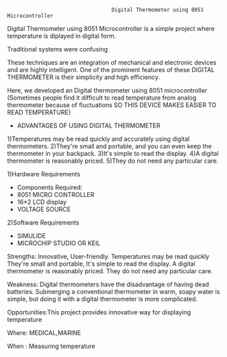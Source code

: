                                       Digital Thermometer using 8051 Microcontroller

Digital Thermometer using 8051 Microcontroller is a simple project where temperature is diplayed in digital form. 

Traditional systems were confusing

These techniques are an integration of mechanical and electronic devices and are highly intelligent. One of the prominent features of these DIGITAL THERMOMETER is their simplicity and high efficiency.

Here, we developed an 
Digital thermometer using 8051 microcontroller (Sometimes people find it difficult to read temperature from analog thermometer because of fluctuations SO THIS DEVICE MAKES EASIER TO READ TEMPERATURE)
* ADVANTAGES OF USING DIGITAL THERMOMETER

1)Temperatures may be read quickly and accurately using digital thermometers.
2)They're small and portable, and you can even keep the thermometer in your backpack.
3)It's simple to read the display.
4)A digital thermometer is reasonably priced.
5)They do not need any particular care.  

1)Hardware Requirements

* Components Required:                          
* 8051 MICRO CONTROLLER
* 16*2 LCD display
* VOLTAGE SOURCE



2)Software Requirements 
* SIMULIDE
* MICROCHIP STUDIO OR KEIL 

Strengths: Innovative, User-friendly.
           Temperatures may be read quickly 
           They're small and portable, 
           It's simple to read the display.
           A digital thermometer is reasonably priced.
           They do not need any particular care.

Weakness: Digital thermometers have the disadvantage of having dead batteries.
          Submerging a conventional thermometer in warm, soapy water is simple, but doing it with a digital thermometer is more complicated.
          
Opportunities:This project provides innovative way for displaying temperature

Where: MEDICAL,MARINE

When : Measuring temperature
